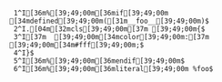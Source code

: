      1^I[36m%[39;49;00m[36mif[39;49;00m [34mdefined[39;49;00m([31m__foo__[39;49;00m)$
     2^I.[04m[32mcls[39;49;00m[37m [39;49;00m{$
     3^I[37m  [39;49;00m[34mcolor[39;49;00m:[37m [39;49;00m[34m#fff[39;49;00m;$
     4^I}$
     5^I[36m%[39;49;00m[36mendif[39;49;00m$
     6^I[36m%[39;49;00m[36mliteral[39;49;00m %foo$
